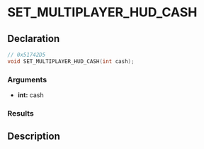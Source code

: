 # SET_MULTIPLAYER_HUD_CASH

## Declaration
```cpp
// 0x51742D5
void SET_MULTIPLAYER_HUD_CASH(int cash);
```

### Arguments
- **int:** cash

### Results

## Description
